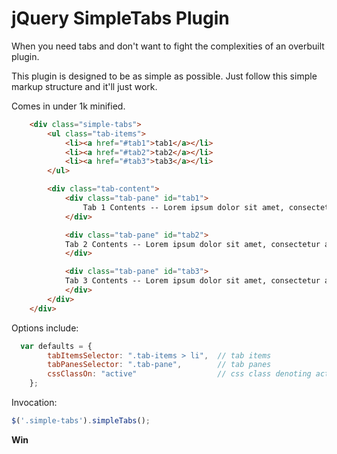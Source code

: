 # jQuery SimpleTabs Plugin #


When you need tabs and don't want to fight the complexities of an overbuilt plugin.  

This plugin is designed to be as simple as possible. Just follow this simple markup structure and it'll just work. 

Comes in under 1k minified.

```html
	<div class="simple-tabs">
		<ul class="tab-items">
			<li><a href="#tab1">tab1</a></li>
			<li><a href="#tab2">tab2</a></li>
			<li><a href="#tab3">tab3</a></li>
		</ul>

		<div class="tab-content">
			<div class="tab-pane" id="tab1">
				Tab 1 Contents -- Lorem ipsum dolor sit amet, consectetur adipisicing.
			</div>

			<div class="tab-pane" id="tab2">
  			Tab 2 Contents -- Lorem ipsum dolor sit amet, consectetur adipisicing.
			</div>

			<div class="tab-pane" id="tab3">
  			Tab 3 Contents -- Lorem ipsum dolor sit amet, consectetur adipisicing.
			</div>
		</div>
	</div>
```


Options include:

```javascript
  var defaults = {
		tabItemsSelector: ".tab-items > li",  // tab items
		tabPanesSelector: ".tab-pane",        // tab panes
		cssClassOn: "active"                  // css class denoting active state of current tab
	};
```

Invocation:

```javascript
$('.simple-tabs').simpleTabs();
```

__Win__
